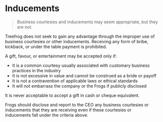 # Inducements

> Business courtesies and inducements may seem appropriate, but they are not.

Treefrog does not seek to gain any advantage through the improper use of business courtesies or other inducements. Receiving any form of bribe, kickback, or under the table payment is prohibited.

A gift, favour, or entertainment may be accepted only if:

- It is a common courtesy usually associated with customary business practices in the industry
- It is not excessive in value and cannot be construed as a bride or payoff
- It is not a contravention of applicable laws or ethical standards
- It will not embarrass the company or the Frogs if publicly disclosed

It is never acceptable to accept a gift in cash or cheque equivalent.

Frogs should disclose and report to the CEO any business courtesies or inducements that they are receiving even if these courtesies or inducements fall under the criteria above.

